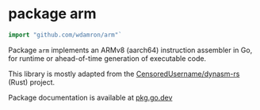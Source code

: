 # package arm

```go
import "github.com/wdamron/arm"`
```

Package `arm` implements an ARMv8 (aarch64) instruction assembler in Go, for runtime or ahead-of-time generation of executable code.

This library is mostly adapted from the [CensoredUsername/dynasm-rs](https://github.com/CensoredUsername/dynasm-rs) (Rust) project.

Package documentation is available at [pkg.go.dev](https://pkg.go.dev/github.com/wdamron/arm)